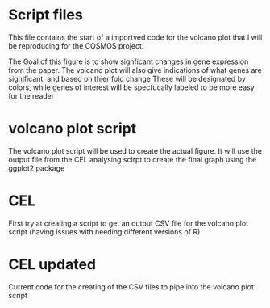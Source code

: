 # Script files 
This file contains the start of a importved code for the volcano plot that I will be reproducing for the COSMOS project. 

The Goal of this figure is to show signficant changes in gene expression from the paper. The volcano plot will also give indications of what genes are significant, and based on thier fold change 
These will be designated by colors, while genes of interest will be specfucally labeled to be more easy for the reader

# volcano plot script 
The volcano plot script will be used to create the actual figure. It will use the output file from the CEL analysing scirpt to create the final graph using the ggplot2 package 

# CEL 
First try at creating a script to get an output CSV file for the volcano plot script (having issues with needing different versions of R)

# CEL updated 
Current code for the creating of the CSV files to pipe into the volcano plot script 

